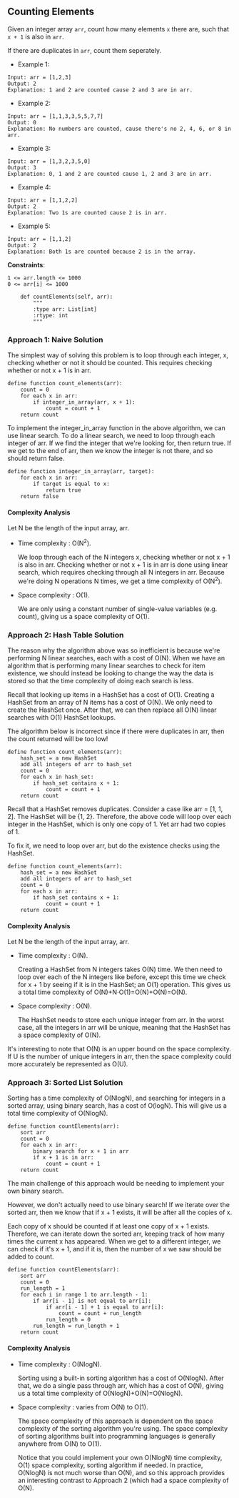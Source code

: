 ## Counting Elements

Given an integer array ```arr```, count how many elements ```x``` there are, such that ```x + 1``` is also in ```arr```.

If there are duplicates in ```arr```, count them seperately.

* Example 1:
```
Input: arr = [1,2,3]
Output: 2
Explanation: 1 and 2 are counted cause 2 and 3 are in arr.
```
* Example 2:
```
Input: arr = [1,1,3,3,5,5,7,7]
Output: 0
Explanation: No numbers are counted, cause there's no 2, 4, 6, or 8 in arr.
```
* Example 3:
```
Input: arr = [1,3,2,3,5,0]
Output: 3
Explanation: 0, 1 and 2 are counted cause 1, 2 and 3 are in arr.
```
* Example 4:
```
Input: arr = [1,1,2,2]
Output: 2
Explanation: Two 1s are counted cause 2 is in arr.
```
* Example 5:
```
Input: arr = [1,1,2]
Output: 2
Explanation: Both 1s are counted because 2 is in the array.
```
**Constraints**:

    1 <= arr.length <= 1000
    0 <= arr[i] <= 1000



```{python}
    def countElements(self, arr):
        """
        :type arr: List[int]
        :rtype: int
        """
```
### Approach 1: Naive Solution

The simplest way of solving this problem is to loop through each integer, x, checking whether or not it should be counted. This requires checking whether or not x + 1 is in arr.

```
define function count_elements(arr):
    count = 0
    for each x in arr:
        if integer_in_array(arr, x + 1):
            count = count + 1
    return count
```

To implement the integer_in_array function in the above algorithm, we can use linear search. To do a linear search, we need to loop through each integer of arr. If we find the integer that we're looking for, then return true. If we get to the end of arr, then we know the integer is not there, and so should return false.

```{python}
define function integer_in_array(arr, target):
    for each x in arr:
        if target is equal to x:
            return true
    return false
```

#### Complexity Analysis

Let N be the length of the input array, arr.

* Time complexity : O(N<sup>2</sup>).

    We loop through each of the N integers x, checking whether or not x + 1 is also in arr. Checking whether or not x + 1 is in arr is done using linear search, which requires checking through all N integers in arr. Because we're doing N operations N times, we get a time complexity of O(N<sup>2</sup>).

* Space complexity : O(1).

    We are only using a constant number of single-value variables (e.g. count), giving us a space complexity of O(1).
    
### Approach 2: Hash Table Solution

The reason why the algorithm above was so inefficient is because we're performing N linear searches, each with a cost of O(N). When we have an algorithm that is performing many linear searches to check for item existence, we should instead be looking to change the way the data is stored so that the time complexity of doing each search is less.

Recall that looking up items in a HashSet has a cost of O(1). Creating a HashSet from an array of N items has a cost of O(N). We only need to create the HashSet once. After that, we can then replace all O(N) linear searches with O(1) HashSet lookups.

The algorithm below is incorrect since if there were duplicates in arr, then the count returned will be too low!
```
define function count_elements(arr):
    hash_set = a new HashSet
    add all integers of arr to hash_set
    count = 0
    for each x in hash_set:
        if hash_set contains x + 1:
            count = count + 1
    return count
```
Recall that a HashSet removes duplicates. Consider a case like arr = [1, 1, 2]. The HashSet will be {1, 2}. Therefore, the above code will loop over each integer in the HashSet, which is only one copy of 1. Yet arr had two copies of 1.

To fix it, we need to loop over arr, but do the existence checks using the HashSet.
```
define function count_elements(arr):
    hash_set = a new HashSet
    add all integers of arr to hash_set
    count = 0
    for each x in arr:
        if hash_set contains x + 1:
            count = count + 1
    return count
```

#### Complexity Analysis

Let N be the length of the input array, arr.

* Time complexity : O(N).

    Creating a HashSet from N integers takes O(N) time. We then need to loop over each of the N integers like before, except this time we check for x + 1 by seeing if it is in the HashSet; an O(1) operation. This gives us a total time complexity of O(N)+N⋅O(1)=O(N)+O(N)=O(N).

* Space complexity : O(N).

    The HashSet needs to store each unique integer from arr. In the worst case, all the integers in arr will be unique, meaning that the HashSet has a space complexity of O(N).

It's interesting to note that O(N) is an upper bound on the space complexity. If U is the number of unique integers in arr, then the space complexity could more accurately be represented as O(U).

### Approach 3: Sorted List Solution

Sorting has a time complexity of O(NlogN), and searching for integers in a sorted array, using binary search, has a cost of O(logN). This will give us a total time complexity of O(NlogN).
```
define function countElements(arr):
    sort arr
    count = 0
    for each x in arr:
        binary search for x + 1 in arr
        if x + 1 is in arr:
            count = count + 1
    return count
```
The main challenge of this approach would be needing to implement your own binary search.

However, we don't actually need to use binary search! If we iterate over the sorted arr, then we know that if x + 1 exists, it will be after all the copies of x.

Each copy of x should be counted if at least one copy of x + 1 exists. Therefore, we can iterate down the sorted arr, keeping track of how many times the current x has appeared. When we get to a different integer, we can check if it's x + 1, and if it is, then the number of x we saw should be added to count.
```
define function countElements(arr):
    sort arr
    count = 0
    run_length = 1
    for each i in range 1 to arr.length - 1:
        if arr[i - 1] is not equal to arr[i]:
            if arr[i - 1] + 1 is equal to arr[i]:
                count = count + run_length
            run_length = 0
        run_length = run_length + 1
    return count
```

#### Complexity Analysis

* Time complexity : O(NlogN).

    Sorting using a built-in sorting algorithm has a cost of O(NlogN). After that, we do a single pass through arr, which has a cost of O(N), giving us a total time complexity of O(NlogN)+O(N)=O(NlogN).

* Space complexity : varies from O(N) to O(1).

    The space complexity of this approach is dependent on the space complexity of the sorting algorithm you're using. The space complexity of sorting algorithms built into programming languages is generally anywhere from O(N) to O(1).

    Notice that you could implement your own O(NlogN) time complexity, O(1) space complexity, sorting algorithm if needed. In practice, O(NlogN) is not much worse than O(N), and so this approach provides an interesting contrast to Approach 2 (which had a space complexity of O(N).
